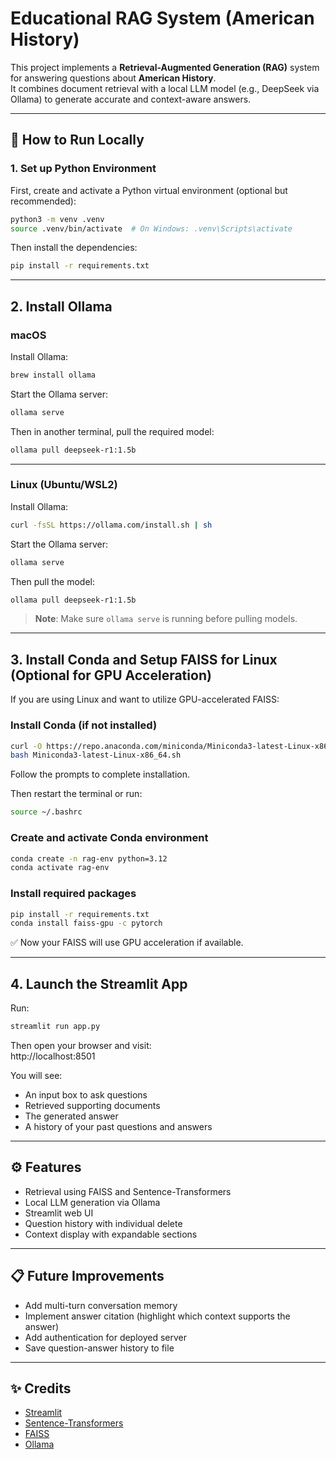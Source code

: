 
# Educational RAG System (American History)

This project implements a **Retrieval-Augmented Generation (RAG)** system for answering questions about **American History**.  
It combines document retrieval with a local LLM model (e.g., DeepSeek via Ollama) to generate accurate and context-aware answers.

---

## 🚀 How to Run Locally

### 1. Set up Python Environment

First, create and activate a Python virtual environment (optional but recommended):

```bash
python3 -m venv .venv
source .venv/bin/activate  # On Windows: .venv\Scripts\activate
```

Then install the dependencies:

```bash
pip install -r requirements.txt
```

---

## 2. Install Ollama

### macOS

Install Ollama:

```bash
brew install ollama
```

Start the Ollama server:

```bash
ollama serve
```

Then in another terminal, pull the required model:

```bash
ollama pull deepseek-r1:1.5b
```

---

### Linux (Ubuntu/WSL2)

Install Ollama:

```bash
curl -fsSL https://ollama.com/install.sh | sh
```

Start the Ollama server:

```bash
ollama serve
```

Then pull the model:

```bash
ollama pull deepseek-r1:1.5b
```

> **Note**: Make sure `ollama serve` is running before pulling models.

---

## 3. Install Conda and Setup FAISS for Linux (Optional for GPU Acceleration)

If you are using Linux and want to utilize GPU-accelerated FAISS:

### Install Conda (if not installed)

```bash
curl -O https://repo.anaconda.com/miniconda/Miniconda3-latest-Linux-x86_64.sh
bash Miniconda3-latest-Linux-x86_64.sh
```

Follow the prompts to complete installation.

Then restart the terminal or run:

```bash
source ~/.bashrc
```

### Create and activate Conda environment

```bash
conda create -n rag-env python=3.12
conda activate rag-env
```

### Install required packages

```bash
pip install -r requirements.txt
conda install faiss-gpu -c pytorch
```

✅ Now your FAISS will use GPU acceleration if available.

---

## 4. Launch the Streamlit App

Run:

```bash
streamlit run app.py
```

Then open your browser and visit:  
http://localhost:8501

You will see:
- An input box to ask questions
- Retrieved supporting documents
- The generated answer
- A history of your past questions and answers

---

## ⚙️ Features

- Retrieval using FAISS and Sentence-Transformers
- Local LLM generation via Ollama
- Streamlit web UI
- Question history with individual delete
- Context display with expandable sections

---

## 📋 Future Improvements

- Add multi-turn conversation memory
- Implement answer citation (highlight which context supports the answer)
- Add authentication for deployed server
- Save question-answer history to file

---

## ✨ Credits

- [Streamlit](https://streamlit.io/)
- [Sentence-Transformers](https://www.sbert.net/)
- [FAISS](https://github.com/facebookresearch/faiss)
- [Ollama](https://ollama.com/)

